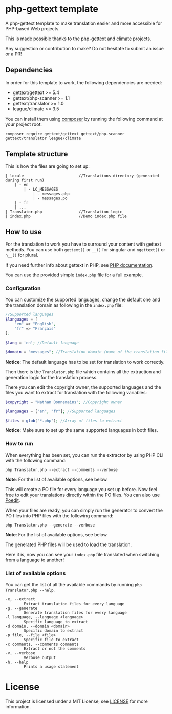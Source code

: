 # php-gettext template

A php-gettext template to make translation easier and more accessible for PHP-based Web projects.

This is made possible thanks to the [php-gettext](https://github.com/php-gettext/Gettext) and [climate](https://github.com/thephpleague/climate) projects.

Any suggestion or contribution to make? Do not hesitate to submit an issue or a PR!

## Dependencies

In order for this template to work, the following dependencies are needed:

* gettext/gettext >= 5.4
* gettext/php-scanner >= 1.1
* gettext/translator >= 1.0
* league/climate >= 3.5

You can install them using [composer](https://getcomposer.org/) by running the following command at your project root.

```
composer require gettext/gettext gettext/php-scanner gettext/translator league/climate
```

## Template structure

This is how the files are going to set up:

```
| locale                        //Translations directory (generated during first run)
    | - en
        | - LC_MESSAGES
            | - messages.php
            | - messages.po
    | - fr
    | ...
| Translator.php                //Translation logic
| index.php                     //Demo index.php file
```

## How to use

For the translation to work you have to surround your content with gettext methods. You can use both `gettext()` or `__()` for singular and `ngettext()` or `n__()` for plural.

If you need further info about gettext in PHP, see [PHP documentation](https://www.php.net/manual/fr/book.gettext.php).

You can use the provided simple `index.php` file for a full example.

### Configuration

You can customize the supported languages, change the default one and the translation domain as following in the `index.php` file:

```php
//Supported languages
$languages = [
    "en" => "English",
    "fr" => "Français"
];

$lang = 'en'; //Default language

$domain = "messages"; //Translation domain (name of the translation files)
```

**Notice**: The default language has to be set for translation to work correctly.

Then there is the `Translator.php` file which contains all the extraction and generation logic for the translation process.

There you can edit the copyright owner, the supported languages and the files you want to extract for translation with the following variables:

```php
$copyright = "Nathan Bonnemains"; //Copyright owner

$languages = ["en", "fr"]; //Supported languages

$files = glob("*.php"); //Array of files to extract
```

**Notice**: Make sure to set up the same supported languages in both files.

### How to run

When everything has been set, you can run the extractor by using PHP CLI with the following command:

```
php Translator.php --extract --comments --verbose
```

**Note**: For the list of available options, see below.

This will create a PO file for every language you set up before. Now feel free to edit your translations directly within the PO files. You can also use [Poedit](https://poedit.net/).

When your files are ready, you can simply run the generator to convert the PO files into PHP files with the following command:

```
php Translator.php --generate --verbose
```

**Note**: For the list of available options, see below.

The generated PHP files will be used to load the translation.

Here it is, now you can see your `index.php` file translated when switching from a language to another!

### List of available options

You can get the list of all the available commands by running `php Translator.php --help`.

```
-e, --extract
        Extract translation files for every language
-g, --generate
        Generate translation files for every language
-l language, --language <language>
        Specific language to extract
-d domain, --domain <domain>
        Specific domain to extract
-p file, --file <file>
        Specific file to extract
-c comments, --comments comments
        Extract or not the comments
-v, --verbose
        Verbose output
-h, --help
        Prints a usage statement
```

# License

This project is licensed under a MIT License, see [LICENSE](LICENSE) for more information.
